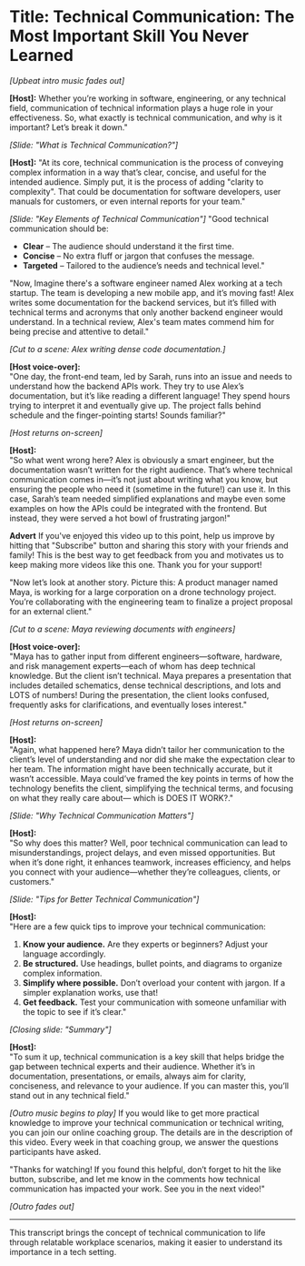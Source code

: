 # Title: Technical Communication: The Most Important Skill You Never Learned

*[Upbeat intro music fades out]*

**[Host]:**
Whether you’re working in software, engineering, or any technical field, communication of technical information plays a huge role in your effectiveness. So, what exactly is technical communication, and why is it important? Let’s break it down."

*[Slide: "What is Technical Communication?"]*

**[Host]:**
"At its core, technical communication is the process of conveying complex information in a way that’s clear, concise, and useful for the intended audience. Simply put, it is the process of adding "clarity to complexity". That could be documentation for software developers, user manuals for customers, or even internal reports for your team."

*[Slide: "Key Elements of Technical Communication"]*
"Good technical communication should be:
- **Clear** – The audience should understand it the first time.
- **Concise** – No extra fluff or jargon that confuses the message.
- **Targeted** – Tailored to the audience’s needs and technical level."

"Now, Imagine there's a software engineer named Alex working at a tech startup. The team is developing a new mobile app, and it’s moving fast! Alex writes some documentation for the backend services, but it’s filled with technical terms and acronyms that only another backend engineer would understand. In a technical review, Alex's team mates commend him for being precise and attentive to detail."

*[Cut to a scene: Alex writing dense code documentation.]*

**[Host voice-over]:**  
"One day, the front-end team, led by Sarah, runs into an issue and needs to understand how the backend APIs work. They try to use Alex’s documentation, but it’s like reading a different language! They spend hours trying to interpret it and eventually give up. The project falls behind schedule and the finger-pointing starts! Sounds familiar?"

*[Host returns on-screen]*

**[Host]:**  
"So what went wrong here? Alex is obviously a smart engineer, but the documentation wasn’t written for the right audience. That’s where technical communication comes in—it’s not just about writing what you know, but ensuring the people who need it (sometime in the future!) can use it. In this case, Sarah’s team needed simplified explanations and maybe even some examples on how the APIs could be integrated with the frontend. But instead, they were served a hot bowl of frustrating jargon!"

**Advert**
If you've enjoyed this video up to this point, help us improve by hitting that "Subscribe" button and sharing this story with your friends and family! This is the best way to get feedback from you and motivates us to keep making more videos like this one. Thank you for your support!

"Now let’s look at another story. Picture this: A product manager named Maya, is working for a large corporation on a drone technology project. You’re collaborating with the engineering team to finalize a project proposal for an external client."

*[Cut to a scene: Maya reviewing documents with engineers]*

**[Host voice-over]:**  
"Maya has to gather input from different engineers—software, hardware, and risk management experts—each of whom has deep technical knowledge. But the client isn’t technical. Maya prepares a presentation that includes detailed schematics, dense technical descriptions, and lots and LOTS of numbers! During the presentation, the client looks confused, frequently asks for clarifications, and eventually loses interest."

*[Host returns on-screen]*

**[Host]:**  
"Again, what happened here? Maya didn’t tailor her communication to the client’s level of understanding and nor did she make the expectation clear to her team. The information might have been technically accurate, but it wasn’t accessible. Maya could’ve framed the key points in terms of how the technology benefits the client, simplifying the technical terms, and focusing on what they really care about— which is DOES IT WORK?."

*[Slide: "Why Technical Communication Matters"]*

**[Host]:**  
"So why does this matter? Well, poor technical communication can lead to misunderstandings, project delays, and even missed opportunities. But when it’s done right, it enhances teamwork, increases efficiency, and helps you connect with your audience—whether they’re colleagues, clients, or customers."

*[Slide: "Tips for Better Technical Communication"]*

**[Host]:**  
"Here are a few quick tips to improve your technical communication:  
1. **Know your audience.** Are they experts or beginners? Adjust your language accordingly.  
2. **Be structured.** Use headings, bullet points, and diagrams to organize complex information.  
3. **Simplify where possible.** Don’t overload your content with jargon. If a simpler explanation works, use that!  
4. **Get feedback.** Test your communication with someone unfamiliar with the topic to see if it’s clear."

*[Closing slide: "Summary"]*

**[Host]:**  
"To sum it up, technical communication is a key skill that helps bridge the gap between technical experts and their audience. Whether it’s in documentation, presentations, or emails, always aim for clarity, conciseness, and relevance to your audience. If you can master this, you’ll stand out in any technical field."

*[Outro music begins to play]* 
If you would like to get more practical knowledge to improve your technical communication or technical writing, you can join our online coaching group. The details are in the description of this video. Every week in that coaching group, we answer the questions participants have asked.

"Thanks for watching! If you found this helpful, don’t forget to hit the like button, subscribe, and let me know in the comments how technical communication has impacted your work. See you in the next video!"

*[Outro fades out]*

---

This transcript brings the concept of technical communication to life through relatable workplace scenarios, making it easier to understand its importance in a tech setting.
